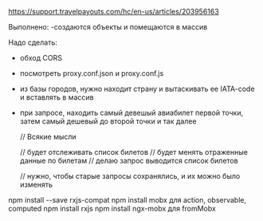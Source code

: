 https://support.travelpayouts.com/hc/en-us/articles/203956163

Выполнено:
-создаются объекты и помещаются в массив

Надо сделать:
- обход CORS
- посмотреть proxy.conf.json и proxy.conf.js
- из базы городов, нужно находит страну и вытаскивать ее IATA-code и вставлять в массив
- при запросе, находить самый девешый авиабилет первой точки, затем самый дешевый до второй точки и так далее


  // Всякие мысли

  // будет отслеживать список билетов
  // будет менять отраженные данные по билетам
  // делаю запрос выводится список билетов
  
  // нужно, чтобы старые запросы сохранялись, и их можно было изменять

npm install --save rxjs-compat
npm install mobx для action, observable, computed
npm install rxjs
npm install ngx-mobx для fromMobx
